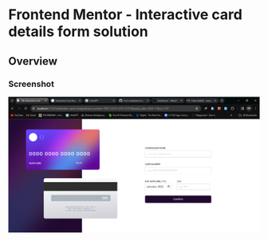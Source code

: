# Frontend Mentor - Interactive card details form solution



## Overview


### Screenshot

![](./screenshot.png)

